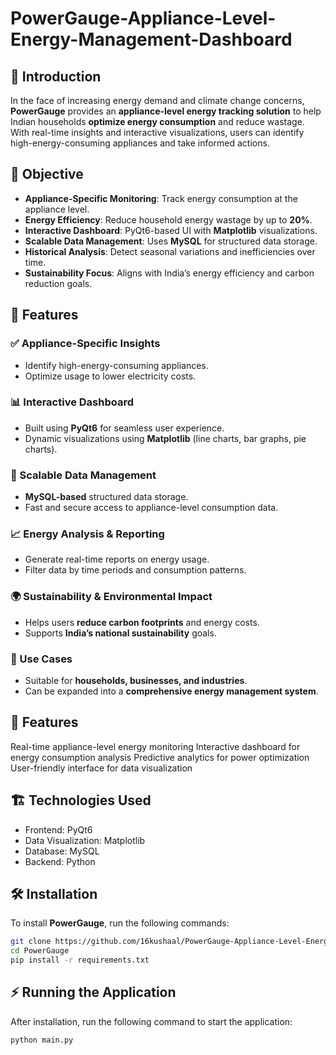 # PowerGauge-Appliance-Level-Energy-Management-Dashboard

## 📌 Introduction  
In the face of increasing energy demand and climate change concerns, **PowerGauge** provides an **appliance-level energy tracking solution** to help Indian households **optimize energy consumption** and reduce wastage. With real-time insights and interactive visualizations, users can identify high-energy-consuming appliances and take informed actions.

## 🎯 Objective  
- **Appliance-Specific Monitoring**: Track energy consumption at the appliance level.  
- **Energy Efficiency**: Reduce household energy wastage by up to **20%**.  
- **Interactive Dashboard**: PyQt6-based UI with **Matplotlib** visualizations.  
- **Scalable Data Management**: Uses **MySQL** for structured data storage.  
- **Historical Analysis**: Detect seasonal variations and inefficiencies over time.  
- **Sustainability Focus**: Aligns with India’s energy efficiency and carbon reduction goals.  

## 🚀 Features  
### ✅ Appliance-Specific Insights  
- Identify high-energy-consuming appliances.  
- Optimize usage to lower electricity costs.  

### 📊 Interactive Dashboard  
- Built using **PyQt6** for seamless user experience.  
- Dynamic visualizations using **Matplotlib** (line charts, bar graphs, pie charts).  

### 💾 Scalable Data Management  
- **MySQL-based** structured data storage.  
- Fast and secure access to appliance-level consumption data.  

### 📈 Energy Analysis & Reporting  
- Generate real-time reports on energy usage.  
- Filter data by time periods and consumption patterns.  

### 🌍 Sustainability & Environmental Impact  
- Helps users **reduce carbon footprints** and energy costs.  
- Supports **India’s national sustainability** goals.  

### 🏢 Use Cases  
- Suitable for **households, businesses, and industries**.  
- Can be expanded into a **comprehensive energy management system**.  

## 📌 Features
Real-time appliance-level energy monitoring
Interactive dashboard for energy consumption analysis
Predictive analytics for power optimization
User-friendly interface for data visualization

## 🏗 Technologies Used
- Frontend: PyQt6
- Data Visualization: Matplotlib
- Database: MySQL
- Backend: Python

## 🛠 Installation  
To install **PowerGauge**, run the following commands:  
```bash
git clone https://github.com/16kushaal/PowerGauge-Appliance-Level-Energy-Management-Dashboard
cd PowerGauge
pip install -r requirements.txt
```

## ⚡ Running the Application
After installation, run the following command to start the application:
```bash
python main.py
```
